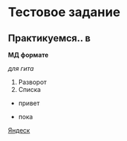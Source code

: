 # Тестовое задание
Практикуемся..
в
--
**МД формате**


*для гита*

1. Разворот
2. Списка

* привет

- пока

[Яндеск](git@github.com:AntiFrezz1/first-project.git)

